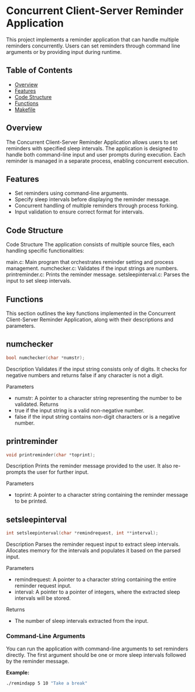 # Concurrent Client-Server Reminder Application

This project implements a reminder application that can handle multiple reminders concurrently. Users can set reminders through command line arguments or by providing input during runtime.

## Table of Contents
- [Overview](#overview)
- [Features](#features)
- [Code Structure](#code-structure)
- [Functions](#functions)
- [Makefile](#makefile)

## Overview

The Concurrent Client-Server Reminder Application allows users to set reminders with specified sleep intervals. The application is designed to handle both command-line input and user prompts during execution. Each reminder is managed in a separate process, enabling concurrent execution.

## Features

- Set reminders using command-line arguments.
- Specify sleep intervals before displaying the reminder message.
- Concurrent handling of multiple reminders through process forking.
- Input validation to ensure correct format for intervals.

## Code Structure
Code Structure
The application consists of multiple source files, each handling specific functionalities:

main.c: Main program that orchestrates reminder setting and process management.
numchecker.c: Validates if the input strings are numbers.
printreminder.c: Prints the reminder message.
setsleepinterval.c: Parses the input to set sleep intervals.

## Functions
This section outlines the key functions implemented in the Concurrent Client-Server Reminder Application, along with their descriptions and parameters.

## numchecker

```c
bool numchecker(char *numstr);
```

Description
Validates if the input string consists only of digits. It checks for negative numbers and returns false if any character is not a digit.

Parameters
- numstr: A pointer to a character string representing the number to be validated.
Returns
- true if the input string is a valid non-negative number.
- false if the input string contains non-digit characters or is a negative number.

## printreminder

```c
void printreminder(char *toprint);
```

Description
Prints the reminder message provided to the user. It also re-prompts the user for further input.

Parameters
- toprint: A pointer to a character string containing the reminder message to be printed.

## setsleepinterval

```c
int setsleepinterval(char *remindrequest, int **interval);
```
Description
Parses the reminder request input to extract sleep intervals. Allocates memory for the intervals and populates it based on the parsed input.


Parameters
- remindrequest: A pointer to a character string containing the entire reminder request input.
- interval: A pointer to a pointer of integers, where the extracted sleep intervals will be stored.

Returns
- The number of sleep intervals extracted from the input.



### Command-Line Arguments

You can run the application with command-line arguments to set reminders directly. The first argument should be one or more sleep intervals followed by the reminder message. 

**Example:**

```bash
./remindapp 5 10 "Take a break"
